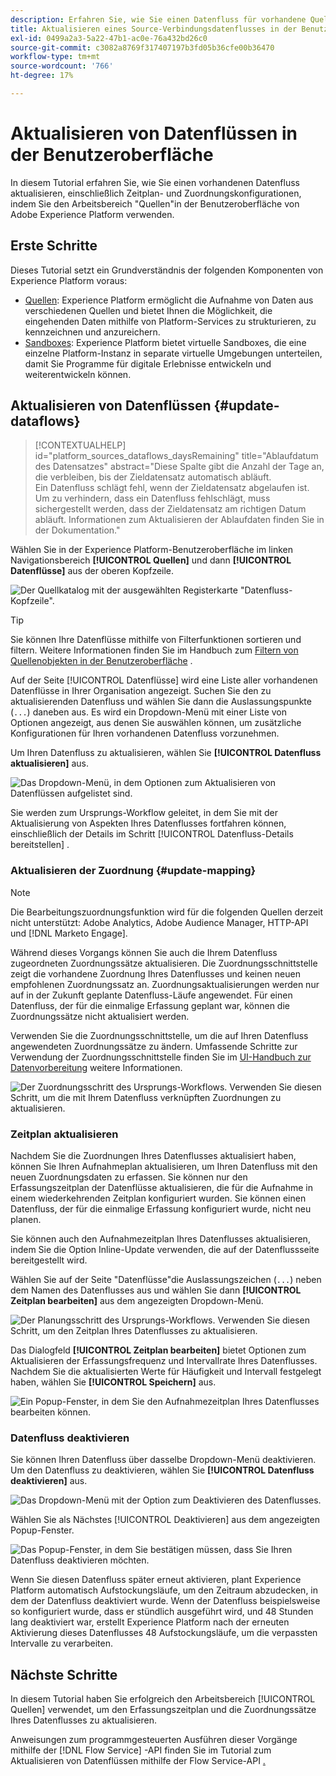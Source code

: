 ```yaml
---
description: Erfahren Sie, wie Sie einen Datenfluss für vorhandene Quellen in der Experience Platform-Benutzeroberfläche aktualisieren.
title: Aktualisieren eines Source-Verbindungsdatenflusses in der Benutzeroberfläche
exl-id: 0499a2a3-5a22-47b1-ac0e-76a432bd26c0
source-git-commit: c3082a8769f317407197b3fd05b36cfe00b36470
workflow-type: tm+mt
source-wordcount: '766'
ht-degree: 17%

---
```


# Aktualisieren von Datenflüssen in der Benutzeroberfläche

In diesem Tutorial erfahren Sie, wie Sie einen vorhandenen Datenfluss aktualisieren, einschließlich Zeitplan- und Zuordnungskonfigurationen, indem Sie den Arbeitsbereich &quot;Quellen&quot;in der Benutzeroberfläche von Adobe Experience Platform verwenden.

## Erste Schritte

Dieses Tutorial setzt ein Grundverständnis der folgenden Komponenten von Experience Platform voraus:

* [Quellen](../../home.md): Experience Platform ermöglicht die Aufnahme von Daten aus verschiedenen Quellen und bietet Ihnen die Möglichkeit, die eingehenden Daten mithilfe von Platform-Services zu strukturieren, zu kennzeichnen und anzureichern.
* [Sandboxes](../../../sandboxes/home.md): Experience Platform bietet virtuelle Sandboxes, die eine einzelne Platform-Instanz in separate virtuelle Umgebungen unterteilen, damit Sie Programme für digitale Erlebnisse entwickeln und weiterentwickeln können.

## Aktualisieren von Datenflüssen {#update-dataflows}

>[!CONTEXTUALHELP]
>id="platform_sources_dataflows_daysRemaining"
>title="Ablaufdatum des Datensatzes"
>abstract="Diese Spalte gibt die Anzahl der Tage an, die verbleiben, bis der Zieldatensatz automatisch abläuft.<br>Ein Datenfluss schlägt fehl, wenn der Zieldatensatz abgelaufen ist. Um zu verhindern, dass ein Datenfluss fehlschlägt, muss sichergestellt werden, dass der Zieldatensatz am richtigen Datum abläuft. Informationen zum Aktualisieren der Ablaufdaten finden Sie in der Dokumentation."

Wählen Sie in der Experience Platform-Benutzeroberfläche im linken Navigationsbereich **[!UICONTROL Quellen]** und dann **[!UICONTROL Datenflüsse]** aus der oberen Kopfzeile.

![Der Quellkatalog mit der ausgewählten Registerkarte &quot;Datenfluss-Kopfzeile&quot;.](../../images/tutorials/update-dataflows/catalog.png)

>[!TIP]
>
>Sie können Ihre Datenflüsse mithilfe von Filterfunktionen sortieren und filtern. Weitere Informationen finden Sie im Handbuch zum [Filtern von Quellenobjekten in der Benutzeroberfläche](./filter.md) .

Auf der Seite [!UICONTROL Datenflüsse] wird eine Liste aller vorhandenen Datenflüsse in Ihrer Organisation angezeigt. Suchen Sie den zu aktualisierenden Datenfluss und wählen Sie dann die Auslassungspunkte (`...`) daneben aus. Es wird ein Dropdown-Menü mit einer Liste von Optionen angezeigt, aus denen Sie auswählen können, um zusätzliche Konfigurationen für Ihren vorhandenen Datenfluss vorzunehmen.

Um Ihren Datenfluss zu aktualisieren, wählen Sie **[!UICONTROL Datenfluss aktualisieren]** aus.

![Das Dropdown-Menü, in dem Optionen zum Aktualisieren von Datenflüssen aufgelistet sind.](../../images/tutorials/update-dataflows/dropdown_update.png)

Sie werden zum Ursprungs-Workflow geleitet, in dem Sie mit der Aktualisierung von Aspekten Ihres Datenflusses fortfahren können, einschließlich der Details im Schritt [!UICONTROL Datenfluss-Details bereitstellen] .

### Aktualisieren der Zuordnung {#update-mapping}

>[!NOTE]
>
>Die Bearbeitungszuordnungsfunktion wird für die folgenden Quellen derzeit nicht unterstützt: Adobe Analytics, Adobe Audience Manager, HTTP-API und [!DNL Marketo Engage].

Während dieses Vorgangs können Sie auch die Ihrem Datenfluss zugeordneten Zuordnungssätze aktualisieren.  Die Zuordnungsschnittstelle zeigt die vorhandene Zuordnung Ihres Datenflusses und keinen neuen empfohlenen Zuordnungssatz an. Zuordnungsaktualisierungen werden nur auf in der Zukunft geplante Datenfluss-Läufe angewendet. Für einen Datenfluss, der für die einmalige Erfassung geplant war, können die Zuordnungssätze nicht aktualisiert werden.

Verwenden Sie die Zuordnungsschnittstelle, um die auf Ihren Datenfluss angewendeten Zuordnungssätze zu ändern. Umfassende Schritte zur Verwendung der Zuordnungsschnittstelle finden Sie im [UI-Handbuch zur Datenvorbereitung](../../../data-prep/ui/mapping.md) weitere Informationen.

![Der Zuordnungsschritt des Ursprungs-Workflows. Verwenden Sie diesen Schritt, um die mit Ihrem Datenfluss verknüpften Zuordnungen zu aktualisieren.](../../images/tutorials/update-dataflows/mapping.png)

### Zeitplan aktualisieren

Nachdem Sie die Zuordnungen Ihres Datenflusses aktualisiert haben, können Sie Ihren Aufnahmeplan aktualisieren, um Ihren Datenfluss mit den neuen Zuordnungsdaten zu erfassen. Sie können nur den Erfassungszeitplan der Datenflüsse aktualisieren, die für die Aufnahme in einem wiederkehrenden Zeitplan konfiguriert wurden. Sie können einen Datenfluss, der für die einmalige Erfassung konfiguriert wurde, nicht neu planen.

Sie können auch den Aufnahmezeitplan Ihres Datenflusses aktualisieren, indem Sie die Option Inline-Update verwenden, die auf der Datenflussseite bereitgestellt wird.

Wählen Sie auf der Seite &quot;Datenflüsse&quot;die Auslassungszeichen (`...`) neben dem Namen des Datenflusses aus und wählen Sie dann **[!UICONTROL Zeitplan bearbeiten]** aus dem angezeigten Dropdown-Menü.

![Der Planungsschritt des Ursprungs-Workflows. Verwenden Sie diesen Schritt, um den Zeitplan Ihres Datenflusses zu aktualisieren.](../../images/tutorials/update-dataflows/dropdown_edit.png)

Das Dialogfeld **[!UICONTROL Zeitplan bearbeiten]** bietet Optionen zum Aktualisieren der Erfassungsfrequenz und Intervallrate Ihres Datenflusses. Nachdem Sie die aktualisierten Werte für Häufigkeit und Intervall festgelegt haben, wählen Sie **[!UICONTROL Speichern]** aus.

![Ein Popup-Fenster, in dem Sie den Aufnahmezeitplan Ihres Datenflusses bearbeiten können.](../../images/tutorials/update-dataflows/edit_schedule.png)

### Datenfluss deaktivieren

Sie können Ihren Datenfluss über dasselbe Dropdown-Menü deaktivieren. Um den Datenfluss zu deaktivieren, wählen Sie **[!UICONTROL Datenfluss deaktivieren]** aus.

![Das Dropdown-Menü mit der Option zum Deaktivieren des Datenflusses.](../../images/tutorials/update-dataflows/dropdown_disable.png)

Wählen Sie als Nächstes [!UICONTROL Deaktivieren] aus dem angezeigten Popup-Fenster.

![Das Popup-Fenster, in dem Sie bestätigen müssen, dass Sie Ihren Datenfluss deaktivieren möchten.](../../images/tutorials/update-dataflows/disable_dataflow.png)

Wenn Sie diesen Datenfluss später erneut aktivieren, plant Experience Platform automatisch Aufstockungsläufe, um den Zeitraum abzudecken, in dem der Datenfluss deaktiviert wurde. Wenn der Datenfluss beispielsweise so konfiguriert wurde, dass er stündlich ausgeführt wird, und 48 Stunden lang deaktiviert war, erstellt Experience Platform nach der erneuten Aktivierung dieses Datenflusses 48 Aufstockungsläufe, um die verpassten Intervalle zu verarbeiten.

## Nächste Schritte

In diesem Tutorial haben Sie erfolgreich den Arbeitsbereich [!UICONTROL Quellen] verwendet, um den Erfassungszeitplan und die Zuordnungssätze Ihres Datenflusses zu aktualisieren.

Anweisungen zum programmgesteuerten Ausführen dieser Vorgänge mithilfe der [!DNL Flow Service] -API finden Sie im Tutorial zum Aktualisieren von Datenflüssen mithilfe der Flow Service-API [.](../../tutorials/api/update-dataflows.md)
